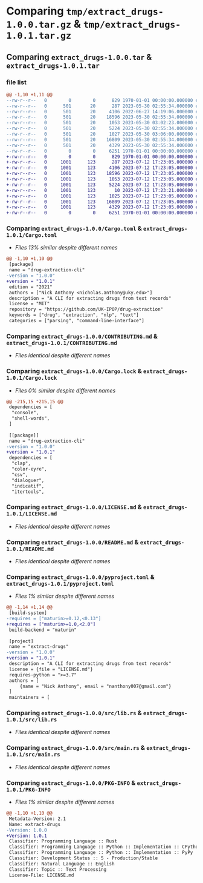 # Comparing `tmp/extract_drugs-1.0.0.tar.gz` & `tmp/extract_drugs-1.0.1.tar.gz`

## Comparing `extract_drugs-1.0.0.tar` & `extract_drugs-1.0.1.tar`

### file list

```diff
@@ -1,10 +1,11 @@
--rw-r--r--   0        0        0      829 1970-01-01 00:00:00.000000 extract_drugs-1.0.0/Cargo.toml
--rw-r--r--   0      501       20      287 2023-05-30 02:55:34.000000 extract_drugs-1.0.0/.gitignore
--rw-r--r--   0      501       20     4106 2022-06-27 14:19:06.000000 extract_drugs-1.0.0/CONTRIBUTING.md
--rw-r--r--   0      501       20    18596 2023-05-30 02:55:34.000000 extract_drugs-1.0.0/Cargo.lock
--rw-r--r--   0      501       20     1053 2023-05-30 03:02:23.000000 extract_drugs-1.0.0/LICENSE.md
--rw-r--r--   0      501       20     5224 2023-05-30 02:55:34.000000 extract_drugs-1.0.0/README.md
--rw-r--r--   0      501       20     1027 2023-05-30 03:06:00.000000 extract_drugs-1.0.0/pyproject.toml
--rw-r--r--   0      501       20    16809 2023-05-30 02:55:34.000000 extract_drugs-1.0.0/src/lib.rs
--rw-r--r--   0      501       20     4329 2023-05-30 02:55:34.000000 extract_drugs-1.0.0/src/main.rs
--rw-r--r--   0        0        0     6251 1970-01-01 00:00:00.000000 extract_drugs-1.0.0/PKG-INFO
+-rw-r--r--   0        0        0      829 1970-01-01 00:00:00.000000 extract_drugs-1.0.1/Cargo.toml
+-rw-r--r--   0     1001      123      287 2023-07-12 17:23:05.000000 extract_drugs-1.0.1/.gitignore
+-rw-r--r--   0     1001      123     4106 2023-07-12 17:23:05.000000 extract_drugs-1.0.1/CONTRIBUTING.md
+-rw-r--r--   0     1001      123    18596 2023-07-12 17:23:05.000000 extract_drugs-1.0.1/Cargo.lock
+-rw-r--r--   0     1001      123     1053 2023-07-12 17:23:05.000000 extract_drugs-1.0.1/LICENSE.md
+-rw-r--r--   0     1001      123     5224 2023-07-12 17:23:05.000000 extract_drugs-1.0.1/README.md
+-rw-r--r--   0     1001      123       10 2023-07-12 17:23:21.000000 extract_drugs-1.0.1/dist/extract_drugs-1.0.1.tar.gz
+-rw-r--r--   0     1001      123     1025 2023-07-12 17:23:05.000000 extract_drugs-1.0.1/pyproject.toml
+-rw-r--r--   0     1001      123    16809 2023-07-12 17:23:05.000000 extract_drugs-1.0.1/src/lib.rs
+-rw-r--r--   0     1001      123     4329 2023-07-12 17:23:05.000000 extract_drugs-1.0.1/src/main.rs
+-rw-r--r--   0        0        0     6251 1970-01-01 00:00:00.000000 extract_drugs-1.0.1/PKG-INFO
```

### Comparing `extract_drugs-1.0.0/Cargo.toml` & `extract_drugs-1.0.1/Cargo.toml`

 * *Files 13% similar despite different names*

```diff
@@ -1,10 +1,10 @@
 [package]
 name = "drug-extraction-cli"
-version = "1.0.0"
+version = "1.0.1"
 edition = "2021"
 authors = ["Nick Anthony <nicholas.anthony@uky.edu>"]
 description = "A CLI for extracting drugs from text records"
 license = "MIT"
 repository = "https://github.com/UK-IPOP/drug-extraction"
 keywords = ["drug", "extraction", "nlp", "text"]
 categories = ["parsing", "command-line-interface"]
```

### Comparing `extract_drugs-1.0.0/CONTRIBUTING.md` & `extract_drugs-1.0.1/CONTRIBUTING.md`

 * *Files identical despite different names*

### Comparing `extract_drugs-1.0.0/Cargo.lock` & `extract_drugs-1.0.1/Cargo.lock`

 * *Files 0% similar despite different names*

```diff
@@ -215,15 +215,15 @@
 dependencies = [
  "console",
  "shell-words",
 ]
 
 [[package]]
 name = "drug-extraction-cli"
-version = "1.0.0"
+version = "1.0.1"
 dependencies = [
  "clap",
  "color-eyre",
  "csv",
  "dialoguer",
  "indicatif",
  "itertools",
```

### Comparing `extract_drugs-1.0.0/LICENSE.md` & `extract_drugs-1.0.1/LICENSE.md`

 * *Files identical despite different names*

### Comparing `extract_drugs-1.0.0/README.md` & `extract_drugs-1.0.1/README.md`

 * *Files identical despite different names*

### Comparing `extract_drugs-1.0.0/pyproject.toml` & `extract_drugs-1.0.1/pyproject.toml`

 * *Files 1% similar despite different names*

```diff
@@ -1,14 +1,14 @@
 [build-system]
-requires = ["maturin>=0.12,<0.13"]
+requires = ["maturin>=1.0,<2.0"]
 build-backend = "maturin"
 
 [project]
 name = "extract-drugs"
-version = "1.0.0"
+version = "1.0.1"
 description = "A CLI for extracting drugs from text records"
 license = {file = "LICENSE.md"}
 requires-python = ">=3.7"
 authors = [
     {name = "Nick Anthony", email = "nanthony007@gmail.com"}
 ]
 maintainers = [
```

### Comparing `extract_drugs-1.0.0/src/lib.rs` & `extract_drugs-1.0.1/src/lib.rs`

 * *Files identical despite different names*

### Comparing `extract_drugs-1.0.0/src/main.rs` & `extract_drugs-1.0.1/src/main.rs`

 * *Files identical despite different names*

### Comparing `extract_drugs-1.0.0/PKG-INFO` & `extract_drugs-1.0.1/PKG-INFO`

 * *Files 1% similar despite different names*

```diff
@@ -1,10 +1,10 @@
 Metadata-Version: 2.1
 Name: extract-drugs
-Version: 1.0.0
+Version: 1.0.1
 Classifier: Programming Language :: Rust
 Classifier: Programming Language :: Python :: Implementation :: CPython
 Classifier: Programming Language :: Python :: Implementation :: PyPy
 Classifier: Development Status :: 5 - Production/Stable
 Classifier: Natural Language :: English
 Classifier: Topic :: Text Processing
 License-File: LICENSE.md
```

